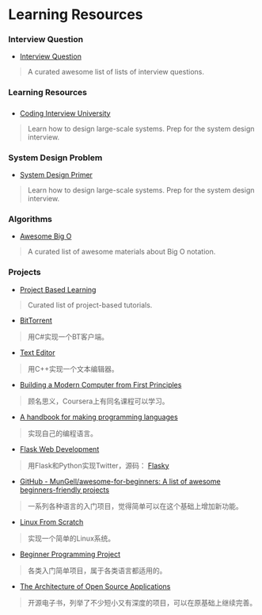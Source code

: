 # Learning Resources

### Interview Question

- [Interview Question](https://github.com/MaximAbramchuck/awesome-interview-questions)
>  A curated awesome list of lists of interview questions. 


### Learning Resources

##### 

- [Coding Interview University](https://github.com/jwasham/coding-interview-university)
> Learn how to design large-scale systems. Prep for the system design interview. 


### System Design Problem

- [System Design Primer](https://github.com/donnemartin/system-design-primer)
> Learn how to design large-scale systems. Prep for the system design interview. 

### Algorithms

- [Awesome Big O](https://github.com/okulbilisim/awesome-big-o)
> A curated list of awesome materials about Big O notation.

### Projects

- [Project Based Learning](https://github.com/tuvttran/project-based-learning)
> Curated list of project-based tutorials.

- [BitTorrent](https://cheatdeath.github.io/research-bittorrent-doc/)
> 用C#实现一个BT客户端。

- [Text Editor](http://www.catch22.net/tuts/neatpad)
> 用C++实现一个文本编辑器。

- [Building a Modern Computer from First Principles](http://www.nand2tetris.org/)
> 顾名思义，Coursera上有同名课程可以学习。

- [A handbook for making programming languages](http://www.craftinginterpreters.com/)
> 实现自己的编程语言。

- [Flask Web Development](https://blog.miguelgrinberg.com/post/the-flask-mega-tutorial-part-i-hello-world)
> 用Flask和Python实现Twitter，源码： [Flasky](https://github.com/miguelgrinberg/flasky)

- [GitHub - MunGell/awesome-for-beginners: A list of awesome beginners-friendly projects](https://github.com/MunGell/awesome-for-beginners)
> 一系列各种语言的入门项目，觉得简单可以在这个基础上增加新功能。

- [Linux From Scratch](http://www.linuxfromscratch.org/lfs/)
> 实现一个简单的Linux系统。

- [Beginner Programming Project](https://www.reddit.com/r/learnprogramming/comments/2a9ygh/1000_beginner_programming_projects_xpost/)
> 各类入门简单项目，属于各类语言都适用的。

- [The Architecture of Open Source Applications](http://aosabook.org/en/index.html)
> 开源电子书，列举了不少短小又有深度的项目，可以在原基础上继续完善。

